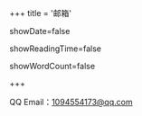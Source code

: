 +++
title = '邮箱'

showDate=false

showReadingTime=false

showWordCount=false

+++

QQ Email：1094554173@qq.com